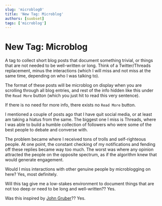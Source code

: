 ```yaml
---
slug: 'microblog0'
title: 'New Tag: Microblog'
authors: [suobset]
tags: ['microblog']
---
```


# New Tag: Microblog

A tag to collect short blog posts that document something trivial, or things that are not needed to be well-written or long. Think of a Twitter/Threads replacement, minus the interactions (which I will miss and not miss at the same time, depending on who I was talking to).

<!-- truncate -->

The format of these posts will be microblog on display when you are scrolling through all blog entries, and rest of the info hidden like this under the ```Read More``` button (which you just hit to read this very sentence).

If there is no need for more info, there exists no ```Read More``` button.

I mentioned a couple of posts ago that I have quit social media, or at least am taking a hiatus from the same. The biggest one I miss is Threads, where I was able to build a humble collection of followers who were some of the best people to debate and converse with.

The problem became where I received tons of trolls and self-righteous people. At one point, the constant checking of my notifications and fending off these replies became way too much. The worst was where any opinion attracted the people on the opposite spectrum, as if the algorithm knew that would generate engagement. 

Would I miss interactions with other genuine people by microblogging on here? Yes, most definitely.

Will this tag give me a low-stakes environment to document things that are not too deep or need to be long and well-written?? Yes.

Was this inspired by [John Gruber](https://daringfireball.net)?? Yes.
